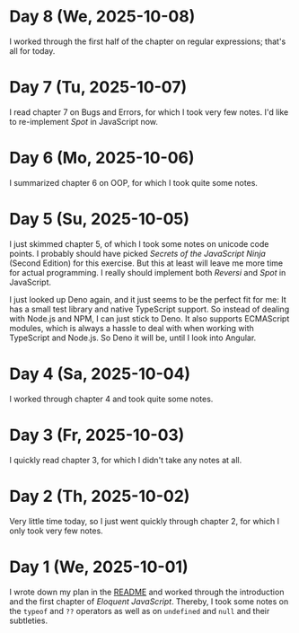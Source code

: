 # Day 8 (We, 2025-10-08)

I worked through the first half of the chapter on regular expressions; that's all for today.

# Day 7 (Tu, 2025-10-07)

I read chapter 7 on Bugs and Errors, for which I took very few notes. I'd like to re-implement _Spot_ in JavaScript now.

# Day 6 (Mo, 2025-10-06)

I summarized chapter 6 on OOP, for which I took quite some notes.

# Day 5 (Su, 2025-10-05)

I just skimmed chapter 5, of which I took some notes on unicode code points. I probably should have picked _Secrets of the JavaScript Ninja_ (Second Edition) for this exercise. But this at least will leave me more time for actual programming. I really should implement both _Reversi_ and _Spot_ in JavaScript.

I just looked up Deno again, and it just seems to be the perfect fit for me: It has a small test library and native TypeScript support. So instead of dealing with Node.js and NPM, I can just stick to Deno. It also supports ECMAScript modules, which is always a hassle to deal with when working with TypeScript and Node.js. So Deno it will be, until I look into Angular.

# Day 4 (Sa, 2025-10-04)

I worked through chapter 4 and took quite some notes.

# Day 3 (Fr, 2025-10-03)

I quickly read chapter 3, for which I didn't take any notes at all.

# Day 2 (Th, 2025-10-02)

Very little time today, so I just went quickly through chapter 2, for which I only took very few notes.

# Day 1 (We, 2025-10-01)

I wrote down my plan in the [README](README.md) and worked through the introduction and the first chapter of _Eloquent JavaScript_. Thereby, I took some notes on the `typeof` and `??` operators as well as on `undefined` and `null` and their subtleties.
